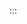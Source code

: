 <!-- Copyright (C) 2023  Kevin Sandom -->
<!-- Get read for the next column (terminate the current column.) -->

:::
